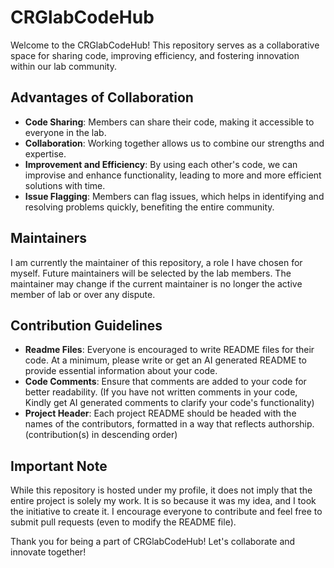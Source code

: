 # CRGlabCodeHub

Welcome to the CRGlabCodeHub! This repository serves as a collaborative space for sharing code, improving efficiency, and fostering innovation within our lab community. 

## Advantages of Collaboration

- **Code Sharing**: Members can share their code, making it accessible to everyone in the lab.
- **Collaboration**: Working together allows us to combine our strengths and expertise.
- **Improvement and Efficiency**: By using each other's code, we can improvise and enhance functionality, leading to more and more efficient solutions with time.
- **Issue Flagging**: Members can flag issues, which helps in identifying and resolving problems quickly, benefiting the entire community.

## Maintainers

I am currently the maintainer of this repository, a role I have chosen for myself. Future maintainers will be selected by the lab members. The maintainer may change if the current maintainer is no longer the active member of lab or over any dispute. 

## Contribution Guidelines

- **Readme Files**: Everyone is encouraged to write README files for their code. At a minimum, please write or get an AI generated README to provide essential information about your code.
- **Code Comments**: Ensure that comments are added to your code for better readability. (If you have not written comments in your code, Kindly get AI generated comments to clarify your code's functionality)
- **Project Header**: Each project README should be headed with the names of the contributors, formatted in a way that reflects authorship. (contribution(s) in descending order)

## Important Note

While this repository is hosted under my profile, it does not imply that the entire project is solely my work. It is so because it was my idea, and I took the initiative to create it. I encourage everyone to contribute and feel free to submit pull requests (even to modify the README file).

Thank you for being a part of CRGlabCodeHub! Let's collaborate and innovate together!
